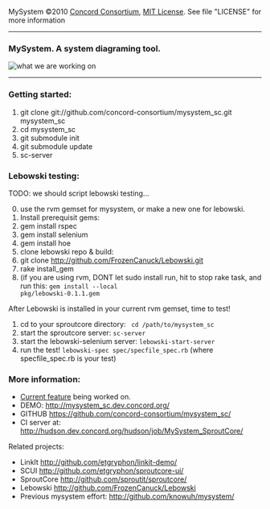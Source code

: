   MySystem ©2010 [Concord Consortium](http://concord.org), 
  [MIT License](http://www.opensource.org/licenses/mit-license.php). 
  See file "LICENSE" for more information


-----------------

### MySystem. A system diagraming tool. ###

![what we are working on](http://dl.dropbox.com/u/73403/mysystem_sc/mysystem_sc.png "feature being worked on")

-----------------

### Getting started: ###

1. git clone git://github.com/concord-consortium/mysystem_sc.git mysystem_sc
2. cd mysystem_sc
3. git submodule init
4. git submodule update
5. sc-server


### Lebowski testing: ###

TODO: we should script lebowski testing...

0. use the rvm gemset for mysystem, or make a new one for lebowski.
1. Install prerequisit gems:
  1. gem install rspec
  2. gem install selenium
  3. gem install hoe
2. clone lebowski repo & build:
  1. git clone http://github.com/FrozenCanuck/Lebowski.git
  2. rake install_gem
  3. (if you are using rvm, DONT let sudo install run, hit <C-t> to stop rake task, and run this:
    <code>gem install --local pkg/lebowski-0.1.1.gem </code>

After Lebowski is installed in your current rvm gemset, time to test!

1. cd to your sproutcore directory: <code> cd /path/to/mysystem_sc </code>
2. start the sproutcore server: <code>sc-server</code>
3. start the lebowski-selenium server: <code>lebowski-start-server</code>
4. run the test! <code>lebowski-spec spec/specfile_spec.rb</code> (where specfile_spec.rb is your test)


### More information: ###

* [Current feature](http://bit.ly/bhGHKR) being worked on.
* DEMO: <http://mysystem_sc.dev.concord.org/>
* GITHUB <https://github.com/concord-consortium/mysystem_sc/>
* CI server at: <http://hudson.dev.concord.org/hudson/job/MySystem_SproutCore/>

Related projects:

* LinkIt <http://github.com/etgryphon/linkit-demo/>
* SCUI <http://github.com/etgryphon/sproutcore-ui/>
* SproutCore <http://github.com/sproutit/sproutcore/>
* Lebowski <http://github.com/FrozenCanuck/Lebowski>
* Previous mysystem effort: <http://github.com/knowuh/mysystem/>


